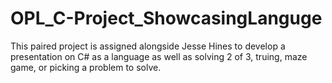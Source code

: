 # OPL_C-Project_ShowcasingLanguge
This paired project is assigned alongside Jesse Hines to develop a presentation on C# as a language as well as solving 2 of 3, truing, maze game, or picking a problem to solve.
